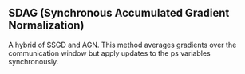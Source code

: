 ## SDAG (Synchronous Accumulated Gradient Normalization)

A hybrid of SSGD and AGN.  This method averages gradients over the communication window but apply updates to the ps variables synchronously.
